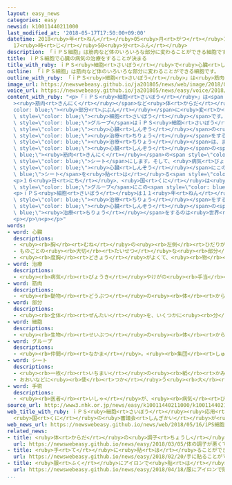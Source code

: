 ```yaml
---
layout: easy_news
categories: easy
newsid: k10011440211000
last_modified_at: '2018-05-17T17:50:00+09:00'
datetime: 2018<ruby>年<rt>ねん</rt></ruby>05<ruby>月<rt>がつ</rt></ruby>17<ruby>日<rt>にち</rt></ruby>
  17<ruby>時<rt>じ</rt></ruby>50<ruby>分<rt>ふん</rt></ruby>
description: 「ｉＰＳ細胞」は筋肉など体のいろいろな部分に変わることができる細胞です。
title: ｉＰＳ細胞で心臓の病気の治療をすることが決まる
title_with_ruby: ｉＰＳ<ruby>細胞<rt>さいぼう</rt></ruby>で<ruby>心臓<rt>しんぞう</rt></ruby>の<ruby>病気<rt>びょうき</rt></ruby>の<ruby>治療<rt>ちりょう</rt></ruby>をすることが<ruby>決<rt>き</rt></ruby>まる
outline: 「ｉＰＳ細胞」は筋肉など体のいろいろな部分に変わることができる細胞です。
outline_with_ruby: 「ｉＰＳ<ruby>細胞<rt>さいぼう</rt></ruby>」は<ruby>筋肉<rt>きんにく</rt></ruby>など<ruby>体<rt>からだ</rt></ruby>のいろいろな<ruby>部分<rt>ぶぶん</rt></ruby>に<ruby>変<rt>か</rt></ruby>わることができる<ruby>細胞<rt>さいぼう</rt></ruby>です。
image_url: https://newswebeasy.github.io/ja201805/news/web/image/2018/05/16/K10011440211_1805161157_1805161158_01_02.jpg
voice_url: https://newswebeasy.github.io/ja201805/news/easy/voice/2018/05/17/k10011440211000.mp4
content_with_ruby: "<p>「ｉＰＳ<ruby>細胞<rt>さいぼう</rt></ruby>」は<span style=\"color: blue;\"\
  ><ruby>筋肉<rt>きんにく</rt></ruby></span>など<ruby>体<rt>からだ</rt></ruby>のいろいろな<span style=\"\
  color: blue;\"><ruby>部分<rt>ぶぶん</rt></ruby></span>に<ruby>変<rt>か</rt></ruby>わることができる<span\
  \ style=\"color: blue;\"><ruby>細胞<rt>さいぼう</rt></ruby></span>です。</p>\n<p><ruby>大阪大学<rt>おおさかだいがく</rt></ruby>の<ruby>澤<rt>さわ</rt></ruby><ruby>芳樹<rt>よしき</rt></ruby><ruby>先生<rt>せんせい</rt></ruby>たちの<span\
  \ style=\"color: blue;\">グループ</span>はｉＰＳ<ruby>細胞<rt>さいぼう</rt></ruby>を<ruby>使<rt>つか</rt></ruby>って<span\
  \ style=\"color: blue;\"><ruby>心臓<rt>しんぞう</rt></ruby></span>の<ruby>病気<rt>びょうき</rt></ruby>の<span\
  \ style=\"color: blue;\"><ruby>治療<rt>ちりょう</rt></ruby></span>をする<ruby>研究<rt>けんきゅう</rt></ruby>をしています。<span\
  \ style=\"color: blue;\"><ruby>治療<rt>ちりょう</rt></ruby></span>は、まずｉＰＳ<ruby>細胞<rt>さいぼう</rt></ruby>から<span\
  \ style=\"color: blue;\"><ruby>心臓<rt>しんぞう</rt></ruby></span>の<span style=\"color:\
  \ blue;\"><ruby>筋肉<rt>きんにく</rt></ruby></span>の<span style=\"color: blue;\"><ruby>細胞<rt>さいぼう</rt></ruby></span>を<ruby>作<rt>つく</rt></ruby>って、<ruby>薄<rt>うす</rt></ruby>い<span\
  \ style=\"color: blue;\">シート</span>にします。そして、<ruby>病気<rt>びょうき</rt></ruby>の<ruby>人<rt>ひと</rt></ruby>の<span\
  \ style=\"color: blue;\"><ruby>心臓<rt>しんぞう</rt></ruby></span>にこの<span style=\"color:\
  \ blue;\">シート</span>を<ruby>貼<rt>は</rt></ruby>る<span style=\"color: blue;\"><ruby>手術<rt>しゅじゅつ</rt></ruby></span>をします。</p>\n\
  <p>１６<ruby>日<rt>にち</rt></ruby>、<ruby>国<rt>くに</rt></ruby>は<ruby>大阪大学<rt>おおさかだいがく</rt></ruby>の<span\
  \ style=\"color: blue;\">グループ</span>にこの<span style=\"color: blue;\"><ruby>治療<rt>ちりょう</rt></ruby></span>をしてもいいと<ruby>言<rt>い</rt></ruby>いました。</p>\n\
  <p>ｉＰＳ<ruby>細胞<rt>さいぼう</rt></ruby>は１１<ruby>年<rt>ねん</rt></ruby><ruby>前<rt>まえ</rt></ruby>に<ruby>京都大学<rt>きょうとだいがく</rt></ruby>の<ruby>山中<rt>やまなか</rt></ruby><ruby>伸弥<rt>しんや</rt></ruby><ruby>先生<rt>せんせい</rt></ruby>が<ruby>初<rt>はじ</rt></ruby>めて<ruby>作<rt>つく</rt></ruby>りました。<ruby>今<rt>いま</rt></ruby>までｉＰＳ<ruby>細胞<rt>さいぼう</rt></ruby>を<ruby>使<rt>つか</rt></ruby>って<ruby>目<rt>め</rt></ruby>の<span\
  \ style=\"color: blue;\"><ruby>治療<rt>ちりょう</rt></ruby></span>をする<ruby>研究<rt>けんきゅう</rt></ruby>が<ruby>進<rt>すす</rt></ruby>んでいますが、<ruby>研究<rt>けんきゅう</rt></ruby>で<span\
  \ style=\"color: blue;\"><ruby>心臓<rt>しんぞう</rt></ruby></span>の<span style=\"color:\
  \ blue;\"><ruby>治療<rt>ちりょう</rt></ruby></span>をするのは<ruby>世界<rt>せかい</rt></ruby>で<ruby>初<rt>はじ</rt></ruby>めてです。</p>\n\
  <p></p>\n<p></p>"
words:
- word: 心臓
  descriptions:
  - <ruby><rb>胸</rb><rt>むね</rt></ruby>の<ruby><rb>左側</rb><rt>ひだりがわ</rt></ruby>にあって、<ruby><rb>血液</rb><rt>けつえき</rt></ruby>を<ruby><rb>体</rb><rt>からだ</rt></ruby>じゅうに<ruby><rb>送</rb><rt>おく</rt></ruby>り<ruby><rb>出</rb><rt>だ</rt></ruby>すポンプの<ruby><rb>役目</rb><rt>やくめ</rt></ruby>をする<ruby><rb>器官</rb><rt>きかん</rt></ruby>。こぶしぐらいの<ruby><rb>大</rb><rt>おお</rt></ruby>きさで、<ruby><rb>左右</rb><rt>さゆう</rt></ruby>の<ruby><rb>心房</rb><rt>しんぼう</rt></ruby>と<ruby><rb>左右</rb><rt>さゆう</rt></ruby>の<ruby><rb>心室</rb><rt>しんしつ</rt></ruby>の<ruby><rb>四</rb><rt>よっ</rt></ruby>つの<ruby><rb>部分</rb><rt>ぶぶん</rt></ruby>からできている。
  - ものごとの<ruby><rb>大切</rb><rt>たいせつ</rt></ruby>な<ruby><rb>部分</rb><rt>ぶぶん</rt></ruby>。
  - <ruby><rb>度胸</rb><rt>どきょう</rt></ruby>がよくて、<ruby><rb>物</rb><rt>もの</rt></ruby>おじしないこと。
- word: 治療
  descriptions:
  - <ruby><rb>病気</rb><rt>びょうき</rt></ruby>やけがの<ruby><rb>手当</rb><rt>てあ</rt></ruby>てをして<ruby><rb>治</rb><rt>なお</rt></ruby>すこと。
- word: 筋肉
  descriptions:
  - <ruby><rb>動物</rb><rt>どうぶつ</rt></ruby>の<ruby><rb>体</rb><rt>からだ</rt></ruby>を<ruby><rb>動</rb><rt>うご</rt></ruby>かすはたらきをする、<ruby><rb>細</rb><rt>ほそ</rt></ruby>い<ruby><rb>筋</rb><rt>すじ</rt></ruby>が<ruby><rb>集</rb><rt>あつ</rt></ruby>まってできているもの。<ruby><rb>骨</rb><rt>ほね</rt></ruby>につながっているものと、<ruby><rb>内臓</rb><rt>ないぞう</rt></ruby>のかべを<ruby><rb>作</rb><rt>つく</rt></ruby>っているものとがある。
- word: 部分
  descriptions:
  - <ruby><rb>全体</rb><rt>ぜんたい</rt></ruby>を、いくつかに<ruby><rb>分</rb><rt>わ</rt></ruby>けたものの<ruby><rb>一</rb><rt>ひと</rt></ruby>つ。
- word: 細胞
  descriptions:
  - <ruby><rb>生物</rb><rt>せいぶつ</rt></ruby>の<ruby><rb>体</rb><rt>からだ</rt></ruby>を<ruby><rb>組</rb><rt>く</rt></ruby>み<ruby><rb>立</rb><rt>た</rt></ruby>てている、いちばん<ruby><rb>小</rb><rt>ちい</rt></ruby>さい<ruby><rb>単位</rb><rt>たんい</rt></ruby>。
- word: グループ
  descriptions:
  - <ruby><rb>仲間</rb><rt>なかま</rt></ruby>。<ruby><rb>集団</rb><rt>しゅうだん</rt></ruby>。
- word: シート
  descriptions:
  - <ruby><rb>一枚</rb><rt>いちまい</rt></ruby>の<ruby><rb>紙</rb><rt>かみ</rt></ruby>。
  - おおいなどに<ruby><rb>使</rb><rt>つか</rt></ruby>う<ruby><rb>大</rb><rt>おお</rt></ruby>きな<ruby><rb>布</rb><rt>ぬの</rt></ruby>。
- word: 手術
  descriptions:
  - <ruby><rb>医者</rb><rt>いしゃ</rt></ruby>が、<ruby><rb>病気</rb><rt>びょうき</rt></ruby>や<ruby><rb>傷</rb><rt>きず</rt></ruby>のところを、<ruby><rb>切</rb><rt>き</rt></ruby>り<ruby><rb>開</rb><rt>ひら</rt></ruby>いたり<ruby><rb>切</rb><rt>き</rt></ruby>り<ruby><rb>取</rb><rt>と</rt></ruby>ったりして、<ruby><rb>治療</rb><rt>ちりょう</rt></ruby>すること。
source_url: http://www3.nhk.or.jp/news/easy/k10011440211000/k10011440211000.html
web_title_with_ruby: ｉＰＳ<ruby>細胞<rt>さいぼう</rt></ruby><ruby>応用<rt>おうよう</rt></ruby>の<ruby>心臓<rt>しんぞう</rt></ruby><ruby>治療<rt>ちりょう</rt></ruby>を<ruby>初<rt>はつ</rt></ruby><ruby>実施<rt>じっし</rt></ruby>へ
  <ruby>国<rt>くに</rt></ruby>の<ruby>審議会<rt>しんぎかい</rt></ruby>が<ruby>了承<rt>りょうしょう</rt></ruby>
web_news_url: https://newswebeasy.github.io/news/web/2018/05/16/iPS細胞応用の心臓治療を初実施へ-国の審議会が了承
related_news:
- title: <ruby>体<rt>からだ</rt></ruby>の<ruby>調子<rt>ちょうし</rt></ruby>が<ruby>悪<rt>わる</rt></ruby>くて<ruby>学校<rt>がっこう</rt></ruby>を<ruby>休<rt>やす</rt></ruby>む<ruby>子<rt>こ</rt></ruby>ども「<ruby>体<rt>からだ</rt></ruby>と<ruby>心<rt>こころ</rt></ruby>の<ruby>治療<rt>ちりょう</rt></ruby>が<ruby>大切<rt>たいせつ</rt></ruby>」
  url: https://newswebeasy.github.io/news/easy/2018/03/05/体の調子が悪くて学校を休む子ども体と心の治療が大切
- title: <ruby>手<rt>て</rt></ruby>に<ruby>貼<rt>は</rt></ruby>ることができる<ruby>薄<rt>うす</rt></ruby>いディスプレー
  url: https://newswebeasy.github.io/news/easy/2018/02/20/手に貼ることができる薄いディスプレー
- title: <ruby>服<rt>ふく</rt></ruby>にアイロンで<ruby>貼<rt>は</rt></ruby>る<ruby>太陽電池<rt>たいようでんち</rt></ruby>ができる
  url: https://newswebeasy.github.io/news/easy/2018/04/18/服にアイロンで貼る太陽電池ができる
...
```

